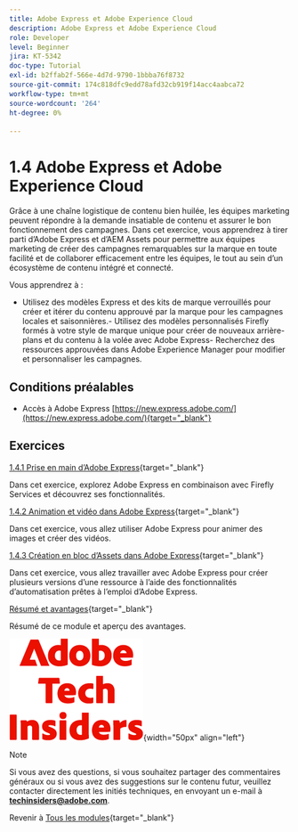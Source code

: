 ```yaml
---
title: Adobe Express et Adobe Experience Cloud
description: Adobe Express et Adobe Experience Cloud
role: Developer
level: Beginner
jira: KT-5342
doc-type: Tutorial
exl-id: b2ffab2f-566e-4d7d-9790-1bbba76f8732
source-git-commit: 174c818dfc9edd78afd32cb919f14acc4aabca72
workflow-type: tm+mt
source-wordcount: '264'
ht-degree: 0%

---
```


# 1.4 Adobe Express et Adobe Experience Cloud

Grâce à une chaîne logistique de contenu bien huilée, les équipes marketing peuvent répondre à la demande insatiable de contenu et assurer le bon fonctionnement des campagnes. Dans cet exercice, vous apprendrez à tirer parti d’Adobe Express et d’AEM Assets pour permettre aux équipes marketing de créer des campagnes remarquables sur la marque en toute facilité et de collaborer efficacement entre les équipes, le tout au sein d’un écosystème de contenu intégré et connecté.

Vous apprendrez à :

- Utilisez des modèles Express et des kits de marque verrouillés pour créer et itérer du contenu approuvé par la marque pour les campagnes locales et saisonnières.- Utilisez des modèles personnalisés Firefly formés à votre style de marque unique pour créer de nouveaux arrière-plans et du contenu à la volée avec Adobe Express- Recherchez des ressources approuvées dans Adobe Experience Manager pour modifier et personnaliser les campagnes.

## Conditions préalables

- Accès à Adobe Express [https://new.express.adobe.com/](https://new.express.adobe.com/){target="_blank"}

## Exercices

[1.4.1 Prise en main d’Adobe Express](./ex1.md){target="_blank"}

Dans cet exercice, explorez Adobe Express en combinaison avec Firefly Services et découvrez ses fonctionnalités.

[1.4.2 Animation et vidéo dans Adobe Express](./ex2.md){target="_blank"}

Dans cet exercice, vous allez utiliser Adobe Express pour animer des images et créer des vidéos.

[1.4.3 Création en bloc d’Assets dans Adobe Express](./ex3.md){target="_blank"}

Dans cet exercice, vous allez travailler avec Adobe Express pour créer plusieurs versions d’une ressource à l’aide des fonctionnalités d’automatisation prêtes à l’emploi d’Adobe Express.

[Résumé et avantages](./summary.md){target="_blank"}

Résumé de ce module et aperçu des avantages.

![Insiders de la technologie ](./../../../assets/images/techinsiders.png){width="50px" align="left"}

>[!NOTE]
>
>Si vous avez des questions, si vous souhaitez partager des commentaires généraux ou si vous avez des suggestions sur le contenu futur, veuillez contacter directement les initiés techniques, en envoyant un e-mail à **techinsiders@adobe.com**.

Revenir à [Tous les modules](../../../overview.md){target="_blank"}
